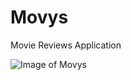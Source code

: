 # Movys
Movie Reviews Application


![Image of Movys](https://github.com/BoyanDimov20/Movys/blob/master/WebsiteBackground.PNG)
